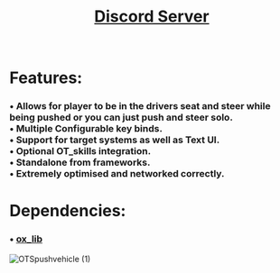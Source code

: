 <div><h1 align='center'><a href='https://discord.gg/otstudios'>Discord Server</a></h1></div><br>

# Features:<br>
<h3>
• Allows for player to be in the drivers seat and steer while being pushed or you can just push and steer solo.<br>
• Multiple Configurable key binds.<br>
• Support for target systems as well as Text UI.<br>
• Optional OT_skills integration.<br>
• Standalone from frameworks.<br>
• Extremely optimised and networked correctly.
</h3>

# Dependencies:<br>
<h3>
• <a href='https://github.com/overextended/ox_lib'>ox_lib</a>
</h3>

![OTSpushvehicle (1)](https://user-images.githubusercontent.com/86432730/217459927-96233907-853a-4c98-9aef-7d552a1f4130.png)
